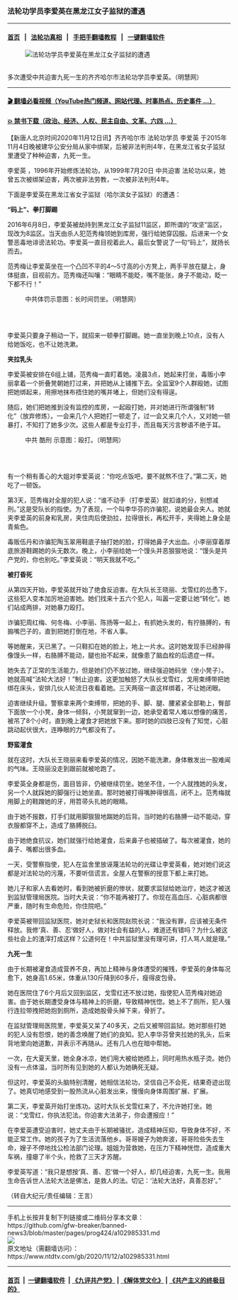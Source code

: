### 法轮功学员李爱英在黑龙江女子监狱的遭遇
------------------------

#### [首页](https://github.com/gfw-breaker/banned-news3/blob/master/README.md) &nbsp;&nbsp;|&nbsp;&nbsp; [法轮功真相](https://github.com/begood0513/basic/blob/master/README.md)  &nbsp;&nbsp;|&nbsp;&nbsp; [手把手翻墙教程](https://github.com/gfw-breaker/guides/wiki)  &nbsp;&nbsp;|&nbsp;&nbsp; [一键翻墙软件](https://github.com/gfw-breaker/nogfw/blob/master/README.md)  



<div><div class="featured_image">
 <figure>
  <img alt="法轮功学员李爱英在黑龙江女子监狱的遭遇" src="https://i.ntdtv.com/assets/uploads/2020/11/c7423549cd6e53d8e873a9bbde602d8d-800x450.jpg"/>
 </figure><br/>
 <span class="caption">
  多次遭受中共迫害九死一生的齐齐哈尔市法轮功学员李爱英。（明慧网）
 </span>
</div>
</div><hr/>

#### [ 🎬  翻墙必看视频（YouTube热门频道、网站代理、时事热点、历史事件 ...）](https://github.com/gfw-breaker/links/blob/master/banned.md)

#### [ 💥  禁书下载（政治、经济、人权、民主自由、文革、六四 ...）](https://github.com/gfw-breaker/books/blob/master/README.md)

<div><div class="post_content" itemprop="articleBody">
 <p>
  【新唐人北京时间2020年11月12日讯】齐齐哈尔市
  <ok href="https://www.ntdtv.com/gb/法轮功学员.htm">
   法轮功学员
  </ok>
  <ok href="https://www.ntdtv.com/gb/李爱英.htm">
   李爱英
  </ok>
  于2015年11月4日晚被建华公安分局从家中绑架，后被非法判刑4年，在黑龙江省女子监狱里遭受了种种迫害，九死一生。
 </p>
 <p>
  <ok href="https://www.ntdtv.com/gb/李爱英.htm">
   李爱英
  </ok>
  ，1996年开始修炼法轮功，从1999年7月20日
  <ok href="https://www.ntdtv.com/gb/中共迫害.htm">
   中共迫害
  </ok>
  法轮功以来，她曾五次被绑架迫害，两次被非法劳教，一次被非法判刑4年。
 </p>
 <p>
  下面是李爱英在黑龙江省女子监狱（哈尔滨女子监狱）的遭遇：
 </p>
 <p>
  <strong>
   “码上”、拳打脚踢
  </strong>
 </p>
 <p>
  2016年6月8日，李爱英被劫持到黑龙江女子监狱11监区，即所谓的“攻坚”监区，现改为8监区。当天由杀人犯范秀梅领她到库房，强行给她穿囚服。后进来一个女警恶毒地诽谤法轮功。李爱英一直目视着此人。最后女警说了一句“码上”，就扬长而去。
 </p>
 <p>
  范秀梅让李爱英坐在一个凸凹不平的4～5寸高的小方凳上，两手平放在腿上，身体挺直，目视前方。范秀梅还叫嚷：“眼睛不能眨，嘴不能张，身子不能动，眨一下都不行！”
 </p>
 <figure class="wp-caption alignnone" id="attachment_102985334" style="width: 350px">
  <img alt="" class="size-full wp-image-102985334" src="https://i.ntdtv.com/assets/uploads/2020/11/2018-4-5-mh-jilin-jail-torture-10.jpg">
   <br/><figcaption class="wp-caption-text">
    中共体罚示意图：长时间罚坐。（明慧网）
   </figcaption><br/>
  </img>
 </figure><br/>
 <p>
  李爱英只要身子稍动一下，就招来一顿拳打脚踢。她一直坐到晚上10点，没有人给她饭吃，也不让她洗漱。
 </p>
 <p>
  <strong>
   夹拉乳头
  </strong>
 </p>
 <p>
  李爱英被安排在6组上铺，范秀梅一直盯着她。凌晨3点，她起来打坐，毒贩小李丽拿着一个折叠凳朝她打过来，并把她从上铺推下去。全监室9个人群殴她，试图把她绑起来，用擦地抹布捂住她的嘴并堵上，但她们没有得逞。
 </p>
 <p>
  随后，她们把她推到没有监控的库房，一起殴打她，并对她进行所谓强制“转化”（放弃修炼）。一会来几个人把她打一顿走了，过一会又来几个人，又对她一顿暴打，不知打了她多少次。这些人都是专业打手，而且每天污言秽语不绝于耳。
 </p>
 <figure class="wp-caption alignnone" id="attachment_102985333" style="width: 350px">
  <img alt="" class="wp-image-102985333" src="https://i.ntdtv.com/assets/uploads/2020/11/2012-8-1-cmh-pohai-kuxing-drawing-04.jpg">
   <br/><figcaption class="wp-caption-text">
    中共
    <ok href="https://www.ntdtv.com/gb/酷刑.htm">
     酷刑
    </ok>
    示意图：殴打。（明慧网）
   </figcaption><br/>
  </img>
 </figure><br/>
 <p>
  有一个稍有善心的大姐对李爱英说：“你吃点饭吧，要不就熬不住了。”第二天，她吃了一顿饭。
 </p>
 <p>
  第3天，范秀梅对全屋的犯人说：“谁不动手（打李爱英）就扣谁的分，别想减刑。”这是受队长的指使。为了表现，一个叫李华芬的诈骗犯，说她最会夹人。她就夹李爱英的前身和乳房，夹住肉后使劲拉，拉得很长，再松开手，夹得她上身全是青紫色。
 </p>
 <p>
  毒贩伍丹和诈骗犯陶玉翠用鞋底子抽打她的脸，打得她鼻子大出血。小李丽穿着厚底旅游鞋踢她的头无数次。晚上，小李丽给她一个馒头并恶狠狠地说：“馒头是共产党的，你也别吃。”李爱英说：“明天我就不吃。”
 </p>
 <p>
  <strong>
   被打昏死
  </strong>
 </p>
 <p>
  从第四天开始，李爱英就开始了绝食反迫害。在大队长王晓丽、戈雪红的怂恿下，这些犯人变本加厉地迫害她。她们找来十五六个犯人，叫嚣一定要让她“转化”。她们站成两排，对她暴力殴打。
 </p>
 <p>
  诈骗犯周红梅、何冬梅、小李丽、陈扬等一起上，有抓她头发的，有拧胳膊的，有搧嘴巴子的，直到把她打倒在地，不省人事。
 </p>
 <p>
  等她醒来，天已黑了。一只鞋扣在她的脸上，地上一片水。这时她发现手已经肿得像馒头一样，右胳膊不能动，腿也抬不起来，就像患了脑血栓的后遗症一样。
 </p>
 <p>
  她失去了正常的生活能力，但是她们仍不放过她，继续强迫她码坐（坐小凳子）。她就高喊“法轮大法好！”制止迫害。这更加触怒了大队长戈雪红，戈用束缚带把她绑在床头，安排几伙人轮流日夜看着她。三天两宿一直这样绑着，不让她闭眼。
 </p>
 <p>
  迫害继续升级。警察拿来两个束缚带，把她的手、脚、腿、腰紧紧全部勒上，臀部下面放一个小凳，身体一倾斜，小凳就窜到一边，她承受着常人难以想像的痛苦，被吊了8个小时，直到晚上灌食才把她放下来。那时她的四肢已没有了知觉，心脏跳动起伏很大，连睁眼的力气都没有了。
 </p>
 <p>
  <strong>
   野蛮灌食
  </strong>
 </p>
 <p>
  就在这时，大队长王晓丽来看李爱英的情况，因她不能洗漱，身体散发出一股难闻的气味。王晓丽没走到跟前就被呛跑了。
 </p>
 <p>
  李爱英全身都是伤，面目皆非，仍被继续罚坐。她坐不住，一个人就拽她的头发，另一个人就踩她的脚强行让她坐直。那时她被打得嘴肿得很高，闭不上。范秀梅就用脚上的鞋蹭她的牙，用笤帚头扎她的眼睛。
 </p>
 <p>
  由于她不报数，打手们就用脚狠狠地踹她的后背。当时她的右胳膊一动不能动，穿衣服都穿不上，造成了胳膊脱臼。
 </p>
 <p>
  由于她绝食抗议，她们就强行给她灌食，后来鼻子也被插破了。每次被灌食，她的鼻子、嘴都出很多血。
 </p>
 <p>
  一天，受警察指使，犯人在监舍里放诬蔑法轮功的光碟让李爱英看，她对她们说这都是对法轮功的污蔑，不要听信谎言。全屋人在警察的授意下都上来打她。
 </p>
 <p>
  她儿子和家人去看她时，看到她被折磨的惨状，就要求监狱给她治疗，她这才被送到监狱管理局医院。当时大夫说：“你不能再被打了。你现在高血压、心脏病都很严重，随时有生命危险，你住院吧。”
 </p>
 <p>
  李爱英被带回监狱医院，她对史狱长和医院赵院长说：“我没有罪，应该被无条件释放。我修‘真、善、忍’做好人，做对社会有益的人，难道还有错吗？为什么被这些社会上的渣滓打成这样？公道何在！中共监狱里没有理可讲，打人骂人就是理。”
 </p>
 <p>
  <strong>
   九死一生
  </strong>
 </p>
 <p>
  由于长期被灌食造成营养不良，再加上精神与身体遭受的摧残，李爱英的身体每况愈下，她身高1.65米，体重从130斤降到60多斤，瘦得皮包骨。
 </p>
 <p>
  她在医院住了6个月后又回到监区，戈雪红还不放过她，指使犯人范秀梅对她迫害。由于她长期遭受身体与精神上的折磨，导致精神恍惚。她上不了厕所，犯人强行连拉带拽把她抱到厕所，造成她股骨头掉下来，骨折了。
 </p>
 <p>
  在监狱管理局医院里，李爱英又呆了40多天，之后又被带回监狱。她对那些打她的犯人没有怨恨，她的善念唤醒了她们的良知。犯人李华芬曾夹拉她的乳头，后来背地里向她道歉，并表示不再随从。还有几人也在暗中帮她。
 </p>
 <p>
  一次，在大夏天里，她全身冰凉，她们用大被给她捂上，同时用热水瓶子烫。她仍没有一点体温，当时所有见到她的人都认为她确死无疑。
 </p>
 <p>
  但这时，李爱英的头脑特别清醒，她相信法轮功，坚信自己不会死，结果奇迹出现了。她真切地感受到一股热流从心脏发出来，慢慢向身体周围扩展、扩展。
 </p>
 <p>
  第二天，李爱英开始打坐炼功。这时大队长戈雪红来了，不允许她打坐。她说：“戈雪红，你执法犯法。你迫害大法弟子，你会遭报应！”
 </p>
 <p>
  在李爱英遭受迫害时，她丈夫由于长期被骚扰，造成精神压抑，导致身体不好，不能正常工作。她的孩子为了生活流落他乡。哥哥嫂子为她奔波，哥哥险些失去生命，嫂子不停地找公检法部门论理。姐姐为营救她，在压力下精神恍惚，造成重大车祸，撞瘪了半个头，抢救了三天才苏醒。
 </p>
 <p>
  李爱英写道：“我只是想按‘真、善、忍’做一个好人，却几经迫害，九死一生。我用生命告诉世人法轮大法是佛法，是救人的法。切记：‘法轮大法好，真善忍好’。”
 </p>
 <p>
  （转自大纪元/责任编辑：王言）
 </p>
 <div class="single_ad">
 </div>
</div>
</div>
<hr/>
手机上长按并复制下列链接或二维码分享本文章：<br/>
https://github.com/gfw-breaker/banned-news3/blob/master/pages/prog424/a102985331.md <br/>
<a href='https://github.com/gfw-breaker/banned-news3/blob/master/pages/prog424/a102985331.md'><img src='https://github.com/gfw-breaker/banned-news3/blob/master/pages/prog424/a102985331.md.png'/></a> <br/>
原文地址（需翻墙访问）：https://www.ntdtv.com/gb/2020/11/12/a102985331.html


------------------------
#### [首页](https://github.com/gfw-breaker/banned-news3/blob/master/README.md) &nbsp;|&nbsp; [一键翻墙软件](https://github.com/gfw-breaker/nogfw/blob/master/README.md) &nbsp;| [《九评共产党》](https://github.com/gfw-breaker/9ping.md/blob/master/README.md#九评之一评共产党是什么) | [《解体党文化》](https://github.com/gfw-breaker/jtdwh.md/blob/master/README.md) | [《共产主义的终极目的》](https://github.com/gfw-breaker/gczydzjmd.md/blob/master/README.md)


<img src='http://gfw-breaker.win/banned-news3/pages/prog424/a102985331.md' width='0px' height='0px'/>